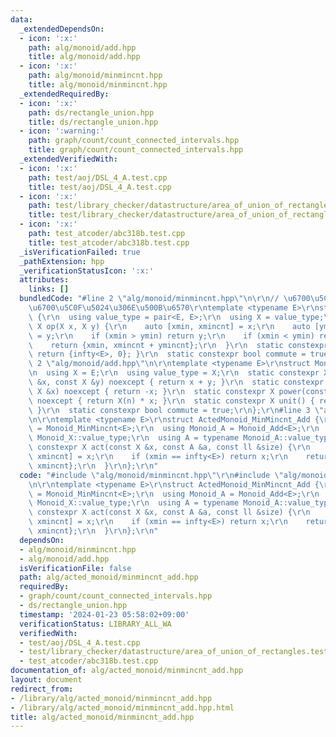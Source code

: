 ```yaml
---
data:
  _extendedDependsOn:
  - icon: ':x:'
    path: alg/monoid/add.hpp
    title: alg/monoid/add.hpp
  - icon: ':x:'
    path: alg/monoid/minmincnt.hpp
    title: alg/monoid/minmincnt.hpp
  _extendedRequiredBy:
  - icon: ':x:'
    path: ds/rectangle_union.hpp
    title: ds/rectangle_union.hpp
  - icon: ':warning:'
    path: graph/count/count_connected_intervals.hpp
    title: graph/count/count_connected_intervals.hpp
  _extendedVerifiedWith:
  - icon: ':x:'
    path: test/aoj/DSL_4_A.test.cpp
    title: test/aoj/DSL_4_A.test.cpp
  - icon: ':x:'
    path: test/library_checker/datastructure/area_of_union_of_rectangles.test.cpp
    title: test/library_checker/datastructure/area_of_union_of_rectangles.test.cpp
  - icon: ':x:'
    path: test_atcoder/abc318b.test.cpp
    title: test_atcoder/abc318b.test.cpp
  _isVerificationFailed: true
  _pathExtension: hpp
  _verificationStatusIcon: ':x:'
  attributes:
    links: []
  bundledCode: "#line 2 \"alg/monoid/minmincnt.hpp\"\n\r\n// \u6700\u5C0F\u5024\u3001\
    \u6700\u5C0F\u5024\u306E\u500B\u6570\r\ntemplate <typename E>\r\nstruct Monoid_MinMincnt\
    \ {\r\n  using value_type = pair<E, E>;\r\n  using X = value_type;\r\n  static\
    \ X op(X x, X y) {\r\n    auto [xmin, xmincnt] = x;\r\n    auto [ymin, ymincnt]\
    \ = y;\r\n    if (xmin > ymin) return y;\r\n    if (xmin < ymin) return x;\r\n\
    \    return {xmin, xmincnt + ymincnt};\r\n  }\r\n  static constexpr X unit() {\
    \ return {infty<E>, 0}; }\r\n  static constexpr bool commute = true;\r\n};\n#line\
    \ 2 \"alg/monoid/add.hpp\"\n\r\ntemplate <typename E>\r\nstruct Monoid_Add {\r\
    \n  using X = E;\r\n  using value_type = X;\r\n  static constexpr X op(const X\
    \ &x, const X &y) noexcept { return x + y; }\r\n  static constexpr X inverse(const\
    \ X &x) noexcept { return -x; }\r\n  static constexpr X power(const X &x, ll n)\
    \ noexcept { return X(n) * x; }\r\n  static constexpr X unit() { return X(0);\
    \ }\r\n  static constexpr bool commute = true;\r\n};\r\n#line 3 \"alg/acted_monoid/minmincnt_add.hpp\"\
    \n\r\ntemplate <typename E>\r\nstruct ActedMonoid_MinMincnt_Add {\r\n  using Monoid_X\
    \ = Monoid_MinMincnt<E>;\r\n  using Monoid_A = Monoid_Add<E>;\r\n  using X = typename\
    \ Monoid_X::value_type;\r\n  using A = typename Monoid_A::value_type;\r\n  static\
    \ constexpr X act(const X &x, const A &a, const ll &size) {\r\n    auto [xmin,\
    \ xmincnt] = x;\r\n    if (xmin == infty<E>) return x;\r\n    return {xmin + a,\
    \ xmincnt};\r\n  }\r\n};\r\n"
  code: "#include \"alg/monoid/minmincnt.hpp\"\r\n#include \"alg/monoid/add.hpp\"\r\
    \n\r\ntemplate <typename E>\r\nstruct ActedMonoid_MinMincnt_Add {\r\n  using Monoid_X\
    \ = Monoid_MinMincnt<E>;\r\n  using Monoid_A = Monoid_Add<E>;\r\n  using X = typename\
    \ Monoid_X::value_type;\r\n  using A = typename Monoid_A::value_type;\r\n  static\
    \ constexpr X act(const X &x, const A &a, const ll &size) {\r\n    auto [xmin,\
    \ xmincnt] = x;\r\n    if (xmin == infty<E>) return x;\r\n    return {xmin + a,\
    \ xmincnt};\r\n  }\r\n};\r\n"
  dependsOn:
  - alg/monoid/minmincnt.hpp
  - alg/monoid/add.hpp
  isVerificationFile: false
  path: alg/acted_monoid/minmincnt_add.hpp
  requiredBy:
  - graph/count/count_connected_intervals.hpp
  - ds/rectangle_union.hpp
  timestamp: '2024-01-23 05:58:02+09:00'
  verificationStatus: LIBRARY_ALL_WA
  verifiedWith:
  - test/aoj/DSL_4_A.test.cpp
  - test/library_checker/datastructure/area_of_union_of_rectangles.test.cpp
  - test_atcoder/abc318b.test.cpp
documentation_of: alg/acted_monoid/minmincnt_add.hpp
layout: document
redirect_from:
- /library/alg/acted_monoid/minmincnt_add.hpp
- /library/alg/acted_monoid/minmincnt_add.hpp.html
title: alg/acted_monoid/minmincnt_add.hpp
---
```

